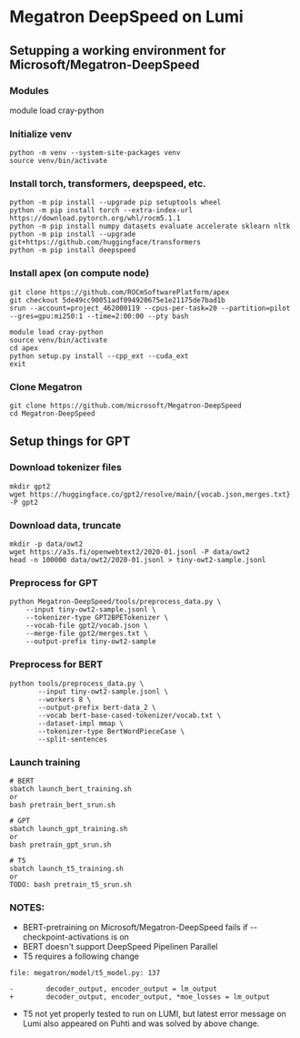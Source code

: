 # Megatron DeepSpeed on Lumi
## Setupping a working environment for Microsoft/Megatron-DeepSpeed
### Modules
module load cray-python
### Initialize venv
```
python -m venv --system-site-packages venv
source venv/bin/activate
 ```
### Install torch, transformers, deepspeed, etc.

```
python -m pip install --upgrade pip setuptools wheel
python -m pip install torch --extra-index-url https://download.pytorch.org/whl/rocm5.1.1
python -m pip install numpy datasets evaluate accelerate sklearn nltk
python -m pip install --upgrade git+https://github.com/huggingface/transformers
python -m pip install deepspeed
```
### Install apex (on compute node)
```
git clone https://github.com/ROCmSoftwarePlatform/apex
git checkout 5de49cc90051adf094920675e1e21175de7bad1b
srun --account=project_462000119 --cpus-per-task=20 --partition=pilot --gres=gpu:mi250:1 --time=2:00:00 --pty bash
```
```
module load cray-python
source venv/bin/activate
cd apex
python setup.py install --cpp_ext --cuda_ext
exit
```
### Clone Megatron
```
git clone https://github.com/microsoft/Megatron-DeepSpeed
cd Megatron-DeepSpeed
```
## Setup things for GPT
### Download tokenizer files
```
mkdir gpt2
wget https://huggingface.co/gpt2/resolve/main/{vocab.json,merges.txt} -P gpt2
```
### Download data, truncate
```
mkdir -p data/owt2
wget https://a3s.fi/openwebtext2/2020-01.jsonl -P data/owt2
head -n 100000 data/owt2/2020-01.jsonl > tiny-owt2-sample.jsonl
```

### Preprocess for GPT
```
python Megatron-DeepSpeed/tools/preprocess_data.py \
    --input tiny-owt2-sample.jsonl \
    --tokenizer-type GPT2BPETokenizer \
    --vocab-file gpt2/vocab.json \
    --merge-file gpt2/merges.txt \
    --output-prefix tiny-owt2-sample
```

### Preprocess for BERT
```
python tools/preprocess_data.py \
       --input tiny-owt2-sample.jsonl \
       --workers 8 \
       --output-prefix bert-data_2 \
       --vocab bert-base-cased-tokenizer/vocab.txt \
       --dataset-impl mmap \
       --tokenizer-type BertWordPieceCase \
       --split-sentences
```

### Launch training
```
# BERT
sbatch launch_bert_training.sh
or 
bash pretrain_bert_srun.sh

# GPT
sbatch launch_gpt_training.sh
or 
bash pretrain_gpt_srun.sh

# T5
sbatch launch_t5_training.sh
or 
TODO: bash pretrain_t5_srun.sh 

```
### NOTES:
* BERT-pretraining on Microsoft/Megatron-DeepSpeed fails if --checkpoint-activations is on
* BERT doesn't support DeepSpeed Pipelinen Parallel
* T5 requires a following change 
```
file: megatron/model/t5_model.py: 137

-        decoder_output, encoder_output = lm_output
+        decoder_output, encoder_output, *moe_losses = lm_output

```
* T5 not yet properly tested to run on LUMI, but latest error message on Lumi also appeared on Puhti and was solved by above change.
